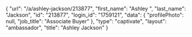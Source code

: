 {
    "url": "\/a\/ashley-jackson\/213877",
    "first_name": "Ashley ",
    "last_name": "Jackson",
    "id": "213877",
    "login_id": "1759121",
    "data": {
        "profilePhoto": null,
        "job_title": "Associate Buyer"
    },
    "type": "captivate",
    "layout": "ambassador",
    "title": "Ashley  Jackson"
}